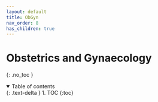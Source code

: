 ```yaml
---
layout: default
title: ObGyn
nav_order: 8
has_children: true
---
```


# Obstetrics and Gynaecology
{: .no_toc }

<details open markdown="block">
  <summary>
    Table of contents
  </summary>
  {: .text-delta }
1. TOC
{:toc}
</details>
